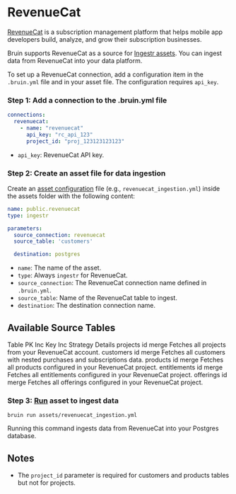 # RevenueCat
[RevenueCat](https://www.revenuecat.com/) is a subscription management platform that helps mobile app developers build, analyze, and grow their subscription businesses.

Bruin supports RevenueCat as a source for [Ingestr assets](/assets/ingestr). You can ingest data from RevenueCat into your data platform.

To set up a RevenueCat connection, add a configuration item in the `.bruin.yml` file and in your asset file. The configuration requires `api_key`.

### Step 1: Add a connection to the .bruin.yml file
```yaml
connections:
  revenuecat:
    - name: "revenuecat"
      api_key: "rc_api_123"
      project_id: "proj_123123123123"
```
- `api_key`: RevenueCat API key.

### Step 2: Create an asset file for data ingestion
Create an [asset configuration](/assets/ingestr#asset-structure) file (e.g., `revenuecat_ingestion.yml`) inside the assets folder with the following content:
```yaml
name: public.revenuecat
type: ingestr

parameters:
  source_connection: revenuecat
  source_table: 'customers'

  destination: postgres
```
- `name`: The name of the asset.
- `type`: Always `ingestr` for RevenueCat.
- `source_connection`: The RevenueCat connection name defined in `.bruin.yml`.
- `source_table`: Name of the RevenueCat table to ingest.
- `destination`: The destination connection name.

## Available Source Tables

Table    PK    Inc Key    Inc Strategy    Details
projects    id        merge    Fetches all projects from your RevenueCat account.
customers    id        merge    Fetches all customers with nested purchases and subscriptions data.
products    id        merge    Fetches all products configured in your RevenueCat project.
entitlements    id        merge    Fetches all entitlements configured in your RevenueCat project.
offerings    id        merge    Fetches all offerings configured in your RevenueCat project.

### Step 3: [Run](/commands/run) asset to ingest data
```
bruin run assets/revenuecat_ingestion.yml
```
Running this command ingests data from RevenueCat into your Postgres database.

## Notes
- The `project_id` parameter is required for customers and products tables but not for projects.


